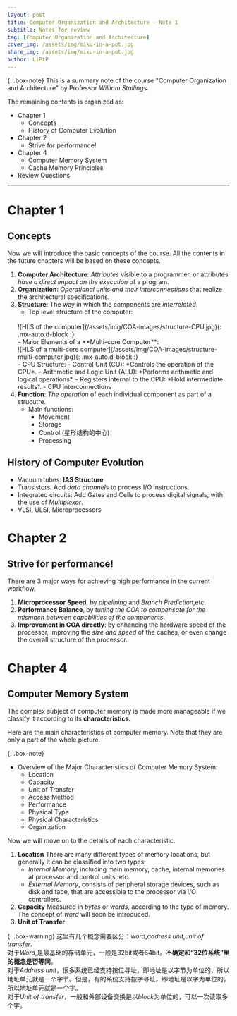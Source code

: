 ```yaml
---
layout: post
title: Computer Organization and Architecture - Note 1
subtitle: Notes for review
tag: [Computer Organization and Architecture]
cover_img: /assets/img/miku-in-a-pot.jpg
share_img: /assets/img/miku-in-a-pot.jpg
author: LiPtP
---
```


{: .box-note}
This is a summary note of the course "Computer Organization and Architecture" by Professor *William Stallings*. 

The remaining contents is organized as:
- Chapter 1
    - Concepts
    - History of Computer Evolution
- Chapter 2
    - Strive for performance!
- Chapter 4
    - Computer Memory System
    - Cache Memory Principles
- Review Questions

-------

# Chapter 1
## Concepts

Now we will introduce the basic concepts of the course. All the contents in the future chapters will be based on these concepts.

1. **Computer Architecture**: *Attributes* visible to a programmer, or attributes *have a direct impact on the execution* of a program.
2. **Organization**: *Operational units and their interconnections* that realize the architectural specifications.
3. **Structure**: The way in which the components are *interrelated*.
    - Top level structure of the computer:
    <br/>
    ![HLS of the computer](/assets/img/COA-images/structure-CPU.jpg){: .mx-auto.d-block :}
    <br/>
    - Major Elements of a **Multi-core Computer**:
    <br/>
    ![HLS of a multi-core computer](/assets/img/COA-images/structure-multi-computer.jpg){: .mx-auto.d-block :}
    <br/>
    - CPU Structure:
        - Control Unit (CU): *Controls the operation of the CPU*.
        - Arithmetic and Logic Unit (ALU): *Performs arithmetic and logical operations*.
        - Registers internal to the CPU: *Hold intermediate results*.
        - CPU Interconnections
4. **Function**: *The operation* of each individual component as part of a strucutre.
    - Main functions:
        - Movement
        - Storage
        - Control (星形结构的中心)
        - Processing

## History of Computer Evolution
- Vacuum tubes: **IAS Structure**
- Transistors: Add *data channels* to process I/O instructions.
- Integrated circuits: Add Gates and Cells to process digital signals, with the use of *Multiplexor*.
- VLSI, ULSI, Microprocessors

# Chapter 2
## Strive for performance!
There are 3 major ways for achieving high performance in the current workflow.
1. **Microprocessor Speed**, by *pipelining* and *Branch Prediction*,etc.
2. **Performance Balance**, by *tuning the COA to compensate for the mismach between capabilities of the components*.
3. **Improvement in COA directly**: by enhancing the hardware speed of the processor, improving the *size and speed* of the caches, or even change the overall structure of the processor.

# Chapter 4
## Computer Memory System
The complex subject of computer memory is made more manageable if we classify it according to its **characteristics**.

Here are the main characteristics of computer memory. Note that they are only a part of the whole picture.

{: .box-note}
- Overview of the Major Characteristics of Computer Memory System:<br/>
    - Location
    - Capacity
    - Unit of Transfer
    - Access Method
    - Performance
    - Physical Type
    - Physical Characteristics
    - Organization

Now we will move on to the details of each characteristic.

1. **Location**
There are many different types of memory locations, but generally it can be classified into two types:
    - *Internal Memory*, including main memory, cache, internal memories at processor and control units, etc.
    - *External Memory*, consists of peripheral storage devices, such as disk and tape, that are accessible to the processor via I/O controllers.
2. **Capacity**
 Measured in *bytes* or *words*, according to the type of memory. The concept of *word* will soon be introduced.
3. **Unit of Transfer**

{: .box-warning}
这里有几个概念需要区分：*word*,*address unit*,*unit of transfer*.<br/>对于*Word*,是最基础的存储单元，一般是32bit或者64bit。**不确定和“32位系统”里的概念是否等同**。<br/>对于*Address unit*，很多系统已经支持按位寻址，即地址是以字节为单位的，所以地址单元就是一个字节。但是，有的系统支持按字寻址，即地址是以字为单位的，所以地址单元就是一个字。<br/>对于*Unit of transfer*，一般和外部设备交换是以*block*为单位的，可以一次读取多个字。
